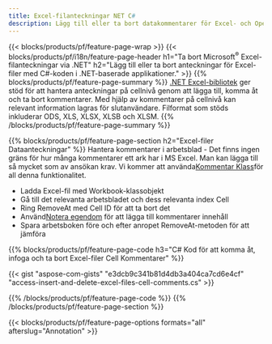 ```yaml
---
title: Excel-filanteckningar NET C#
description: Lägg till eller ta bort datakommentarer för Excel- och OpenOffice-kalkylblad med bara några rader med C#-kod.
---
```

{{< blocks/products/pf/feature-page-wrap >}}
{{< blocks/products/pf/i18n/feature-page-header h1="Ta bort Microsoft<sup>&reg;</sup> Excel-filanteckningar via .NET" h2="Lägg till eller ta bort anteckningar för Excel-filer med C#-koden i .NET-baserade applikationer." >}}
{{% blocks/products/pf/feature-page-summary %}}
[.NET Excel-bibliotek](/cells/sv/net/) ger stöd för att hantera anteckningar på cellnivå genom att lägga till, komma åt och ta bort kommentarer. Med hjälp av kommentarer på cellnivå kan relevant information lagras för slutanvändare. Filformat som stöds inkluderar ODS, XLS, XLSX, XLSB och XLSM.
{{% /blocks/products/pf/feature-page-summary %}}

{{% blocks/products/pf/feature-page-section h2="Excel-filer Dataanteckningar" %}}
 Hantera kommentarer i arbetsblad - Det finns ingen gräns för hur många kommentarer ett ark har i MS Excel. Man kan lägga till så mycket som av ansökan krav. Vi kommer att använda[Kommentar Klass](https://reference.aspose.com/cells/net/aspose.cells/comment)för all denna funktionalitet.

+ Ladda Excel-fil med Workbook-klassobjekt
+ Gå till det relevanta arbetsbladet och dess relevanta index Cell
+ Ring RemoveAt med Cell ID för att ta bort det
 + Använd[Notera egendom](https://reference.aspose.com/cells/net/aspose.cells/comment/properties/note) för att lägga till kommentarer innehåll
+ Spara arbetsboken före och efter anropet RemoveAt-metoden för att jämföra

{{% blocks/products/pf/feature-page-code h3="C# Kod för att komma åt, infoga och ta bort Excel-filer Cell Kommentarer" %}}


{{< gist "aspose-com-gists" "e3dcb9c341b81d4db3a404ca7cd6e4cf" "access-insert-and-delete-excel-files-cell-comments.cs" >}}

{{% /blocks/products/pf/feature-page-code %}}
{{% /blocks/products/pf/feature-page-section %}}

{{< blocks/products/pf/feature-page-options formats="all" afterslug="Annotation" >}}
